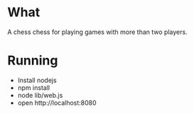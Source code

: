 # What

A chess chess for playing games with more than two players.

# Running

* Install nodejs
* npm install
* node lib/web.js
* open http://localhost:8080